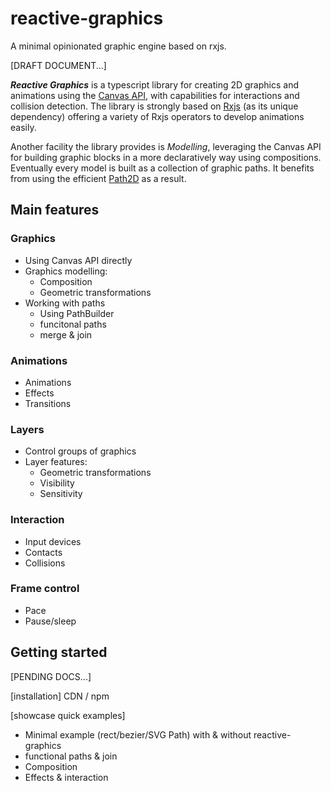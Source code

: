 # reactive-graphics

A minimal opinionated graphic engine based on rxjs.

[DRAFT DOCUMENT...]

**_Reactive Graphics_** is a typescript library for creating 2D graphics and animations using the [Canvas API](https://developer.mozilla.org/en-US/docs/Web/API/Canvas_API), with capabilities for interactions and collision detection. The library is strongly based on [Rxjs](https://github.com/ReactiveX/rxjs) (as its unique dependency) offering a variety of Rxjs operators to develop animations easily.

Another facility the library provides is _Modelling_, leveraging the Canvas API for building graphic blocks in a more declaratively way using compositions. Eventually every model is built as a collection of graphic paths. It benefits from using the efficient [Path2D](https://developer.mozilla.org/en-US/docs/Web/API/Path2D) as a result.

## Main features

### Graphics

- Using Canvas API directly
- Graphics modelling:
  - Composition
  - Geometric transformations
- Working with paths
  - Using PathBuilder
  - funcitonal paths
  - merge & join

### Animations

- Animations
- Effects
- Transitions

### Layers

- Control groups of graphics
- Layer features:
  - Geometric transformations
  - Visibility
  - Sensitivity

### Interaction

- Input devices
- Contacts
- Collisions

### Frame control

- Pace
- Pause/sleep

## Getting started

[PENDING DOCS...]

[installation]
CDN / npm

[showcase quick examples]

* Minimal example (rect/bezier/SVG Path) with & without reactive-graphics
* functional paths & join
* Composition
* Effects & interaction

[show incremental docs/code from one sample to the next. Full code of each sample through stackblitz.]::